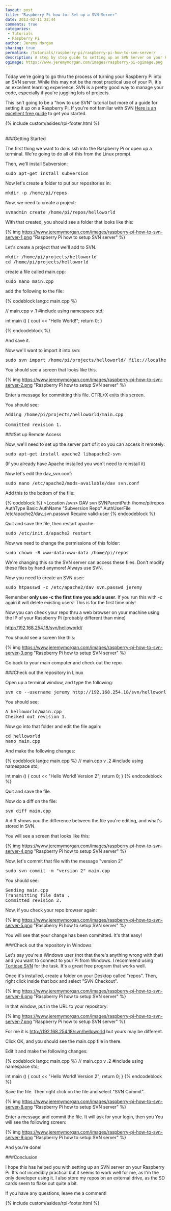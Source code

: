 ```yaml
---
layout: post
title: "Raspberry Pi how to: Set up a SVN Server"
date: 2013-02-11 22:44
comments: true
categories: 
 - Tutorials
 - Raspberry Pi
author: Jeremy Morgan
sharing: true
permalink: /tutorials/raspberry-pi/raspberry-pi-how-to-svn-server/
description: A step by step guide to setting up an SVN Server on your Raspberry Pi
ogimage: https://www.jeremymorgan.com/images/raspberry-pi-ogimage.png
---
```

Today we're going to go thru the process of turning your Raspberry Pi into an SVN server. While this may not be the most practical use of your Pi, it's an excellent learning experience. SVN is a pretty good way to manage your code, especially if you're juggling lots of projects. 

This isn't going to be a "how to use SVN" tutorial but more of a guide for setting it up on a Raspberry Pi. If you're not familiar with SVN <a href="http://svnbook.red-bean.com/" target="_blank" rel="nofollow">Here is an excellent free guide</a> to get you started. 

<!-- more -->
{% include custom/asides/rpi-footer.html %}
<br /><br />

###Getting Started

The first thing we want to do is ssh into the Raspberry Pi or open up a terminal. We're going to do all of this from the Linux prompt. 

Then, we'll install Subversion:

<pre>
sudo apt-get install subversion
</pre>

Now let's create a folder to put our repositories in:

<pre>
mkdir -p /home/pi/repos
</pre>

Now, we need to create a project:

<pre>
svnadmin create /home/pi/repos/helloworld
</pre>

With that created, you should see a folder that looks like this:

{% img https://www.jeremymorgan.com/images/raspberry-pi-how-to-svn-server-1.png "Raspberry Pi how to setup SVN server" %}

Let's create a project that we'll add to SVN.

<pre>
mkdir /home/pi/projects/helloworld
cd /home/pi/projects/helloworld
</pre>

create a file called main.cpp:

<pre>
sudo nano main.cpp
</pre>

add the following to the file:

{% codeblock lang:c main.cpp %}

// main.cpp v .1
#include <iostream>
using namespace std;

int main ()
{
	cout << "Hello World!";
	return 0;
}

{% endcodeblock %}

And save it. 

Now we'll want to import it into svn:

<pre>
sudo svn import /home/pi/projects/helloworld/ file://localhost/home/pi/repos/helloworld/
</pre>

You should see a screen that looks like this. 

{% img https://www.jeremymorgan.com/images/raspberry-pi-how-to-svn-server-2.png "Raspberry Pi how to setup SVN server" %}

Enter a message for committing this file. CTRL+X exits this screen.

You should see: 
<pre>
Adding /home/pi/projects/helloworld/main.cpp

Committed revision 1.
</pre>

###Set up Remote Access

Now, we'll need to set up the server part of it so you can access it remotely:

<pre>
sudo apt-get install apache2 libapache2-svn
</pre>

(If you already have Apache installed you won't need to reinstall it)

Now let's edit the dav_svn.conf:

<pre>
sudo nano /etc/apache2/mods-available/dav_svn.conf
</pre>

Add this to the bottom of the file:

{% codeblock %}
<Location /svn>
  DAV svn
  SVNParentPath /home/pi/repos
  AuthType Basic
  AuthName "Subversion Repo"
  AuthUserFile /etc/apache2/dav_svn.passwd
  <LimitExcept GET PROPFIND OPTIONS REPORT>
    Require valid-user
  </LimitExcept>
 </Location>
{% endcodeblock %}

Quit and save the file, then restart apache:

<pre>
sudo /etc/init.d/apache2 restart
</pre>

Now we need to change the permissions of this folder:

<pre>
sudo chown -R www-data:www-data /home/pi/repos
</pre>

We're changing this so the SVN server can access these files. Don't modify these files by hand anymore! Always use SVN.

Now you need to create an SVN user:

<pre>
sudo htpasswd -c /etc/apache2/dav_svn.passwd jeremy
</pre>

Remember **only use -c the first time you add a user**. If you run this with -c again it will delete existing users! This is for the first time only!

Now you can check your repo thru a web browser on your machine using the IP of your Raspberry Pi (probably different than mine)

http://192.168.254.18/svn/helloworld/

You should see a screen like this:

{% img https://www.jeremymorgan.com/images/raspberry-pi-how-to-svn-server-3.png "Raspberry Pi how to setup SVN server" %}

Go back to your main computer and check out the repo. 

###Check out the repository in Linux

Open up a terminal window, and type the following: 

<pre>
svn co --username jeremy http://192.168.254.18/svn/helloworld
</pre>

You should see:
<pre>
A helloworld/main.cpp
Checked out revision 1.
</pre>

Now go into that folder and edit the file again:

<pre>
cd helloworld
nano main.cpp
</pre>

And make the following changes:

{% codeblock lang:c main.cpp %}
// main.cpp v .2
#include <iostream>
using namespace std;

int main ()
{
    cout << "Hello World! Version 2";
    return 0;
}
{% endcodeblock %}

Quit and save the file.

Now do a diff on the file:

<pre>
svn diff main.cpp
</pre>

A diff shows you the difference between the file you're editing, and what's stored in SVN. 

You will see a screen that looks like this:

{% img https://www.jeremymorgan.com/images/raspberry-pi-how-to-svn-server-4.png "Raspberry Pi how to setup SVN server" %}

Now, let's commit that file with the message "version 2"

<pre>
sudo svn commit -m "version 2" main.cpp
</pre>

You should see:

<pre>
Sending main.cpp
Transmitting file data .
Committed revision 2.
</pre>

Now, if you check your repo browser again:

{% img https://www.jeremymorgan.com/images/raspberry-pi-how-to-svn-server-5.png "Raspberry Pi how to setup SVN server" %}

You will see that your change has been committed. It's that easy!

###Check out the repository in Windows

Let's say you're a Windows user (not that there's anything wrong with that) and you want to connect to your Pi from Windows. I recommend using <a href="http://tortoisesvn.net/downloads.html" rel="nofollow">Tortiose SVN</a> for the task. It's a great free program that works well.

Once it's installed, create a folder on your Desktop called "repos". Then, right click inside that box and select "SVN Checkout".

{% img https://www.jeremymorgan.com/images/raspberry-pi-how-to-svn-server-6.png "Raspberry Pi how to setup SVN server" %}

In that window, put in the URL to your repository:

{% img https://www.jeremymorgan.com/images/raspberry-pi-how-to-svn-server-7.png "Raspberry Pi how to setup SVN server" %}

For me it is http://192.168.254.18/svn/helloworld but yours may be different.

Click OK, and you should see the main.cpp file in there. 

Edit it and make the following changes:

{% codeblock lang:c main.cpp %}
// main.cpp v .2
#include <iostream>
using namespace std;

int main ()
{
    cout << "Hello World! Version 2";
    return 0;
}
{% endcodeblock %}

Save the file. Then right click on the file and select "SVN Commit".

{% img https://www.jeremymorgan.com/images/raspberry-pi-how-to-svn-server-8.png "Raspberry Pi how to setup SVN server" %}

Enter a message and commit the file. It will ask for your login, then you You will see the following screen:

{% img https://www.jeremymorgan.com/images/raspberry-pi-how-to-svn-server-9.png "Raspberry Pi how to setup SVN server" %}

And you're done! 

###Conclusion

I hope this has helped you with setting up an SVN server on your Raspberry Pi. It's not incredibly practical but it seems to work well for me, as I'm the only developer using it. I also store my repos on an external drive, as the SD cards seem to flake out quite a bit. 

If you have any questions, leave me a comment!

{% include custom/asides/rpi-footer.html %}

